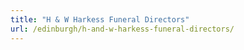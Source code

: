 ```yaml
---
title: "H & W Harkess Funeral Directors"
url: /edinburgh/h-and-w-harkess-funeral-directors/
---
```

